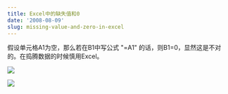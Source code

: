 ```yaml
---
title: Excel中的缺失值和0
date: '2008-08-09'
slug: missing-value-and-zero-in-excel
---
```


假设单元格A1为空，那么若在B1中写公式 "=A1" 的话，则B1=0，显然这是不对的。在捣腾数据的时候慎用Excel。

![](http://i.imgur.com/8aANA.gif)

![](http://i.imgur.com/uNECG.gif)
